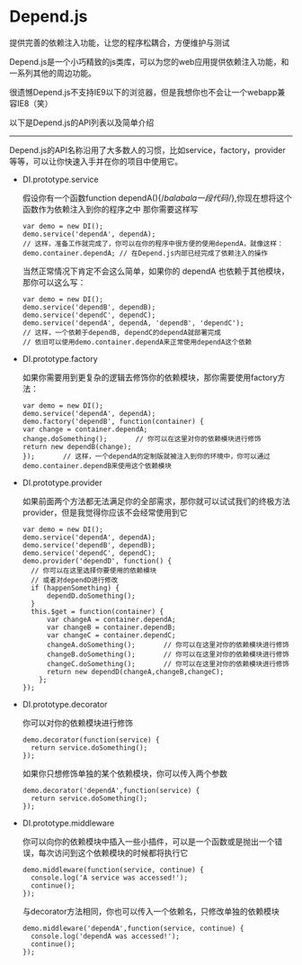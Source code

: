 # Depend.js
提供完善的依赖注入功能，让您的程序松耦合，方便维护与测试

Depend.js是一个小巧精致的js类库，可以为您的web应用提供依赖注入功能，和一系列其他的周边功能。

很遗憾Depend.js不支持IE9以下的浏览器，但是我想你也不会让一个webapp兼容IE8（笑）

以下是Depend.js的API列表以及简单介绍

---

Depend.js的API名称沿用了大多数人的习惯，比如service，factory，provider等等，可以让你快速入手并在你的项目中使用它。

- DI.prototype.service

  假设你有一个函数function dependA(){/*balabala一段代码*/},你现在想将这个函数作为依赖注入到你的程序之中
  那你需要这样写


      var demo = new DI();
      demo.service('dependA', dependA);
      // 这样，准备工作就完成了，你可以在你的程序中很方便的使用dependA，就像这样：
      demo.container.dependA; // 在Depend.js内部已经完成了依赖注入的操作
  当然正常情况下肯定不会这么简单，如果你的 dependA 也依赖于其他模块，那你可以这么写：
  
      var demo = new DI();
      demo.service('dependB', dependB);
      demo.service('dependC', dependC);
      demo.service('dependA', dependA, 'dependB', 'dependC');
      // 这样，一个依赖于dependB, dependC的dependA就部署完成
      // 依旧可以使用demo.container.dependA来正常使用dependA这个依赖
      
- DI.prototype.factory
  
  如果你需要用到更复杂的逻辑去修饰你的依赖模块，那你需要使用factory方法：
      
      var demo = new DI();
      demo.service('dependA', dependA);
      demo.factory('dependB', function(container) {
      var change = container.dependA;
      change.doSomething();       // 你可以在这里对你的依赖模块进行修饰
      return new dependB(change);
      });       // 这样，一个dependA的定制版就被注入到你的环境中，你可以通过demo.container.dependB来使用这个依赖模块

- DI.prototype.provider

  如果前面两个方法都无法满足你的全部需求，那你就可以试试我们的终极方法provider，但是我觉得你应该不会经常使用到它
  
      var demo = new DI();
      demo.service('dependA', dependA);
      demo.service('dependB', dependB);
      demo.service('dependC', dependC);
      demo.provider('dependD', function() {
        // 你可以在这里选择你要使用的依赖模块
        // 或者对dependD进行修改
        if (happenSomething) {
            dependD.doSomething();
        }
        this.$get = function(container) {
            var changeA = container.dependA;
            var changeB = container.dependB;
            var changeC = container.dependC;
            changeA.doSomething();       // 你可以在这里对你的依赖模块进行修饰
            changeB.doSomething();       // 你可以在这里对你的依赖模块进行修饰
            changeC.doSomething();       // 你可以在这里对你的依赖模块进行修饰
            return new dependD(changeA,changeB,changeC);
          };
      });
      
      
- DI.prototype.decorator
  
  你可以对你的依赖模块进行修饰

      demo.decorator(function(service) {
        return service.doSomething();
      });
  如果你只想修饰单独的某个依赖模块，你可以传入两个参数
  
      demo.decorator('dependA',function(service) {
        return service.doSomething();
      });

- DI.prototype.middleware
  
  你可以向你的依赖模块中插入一些小插件，可以是一个函数或是抛出一个错误，每次访问到这个依赖模块的时候都将执行它

      demo.middleware(function(service, continue) {
        console.log('A service was accessed!');
        continue();
      });
  与decorator方法相同，你也可以传入一个依赖名，只修改单独的依赖模块
  
      demo.middleware('dependA',function(service, continue) {
        console.log('dependA was accessed!');
        continue();
      });
